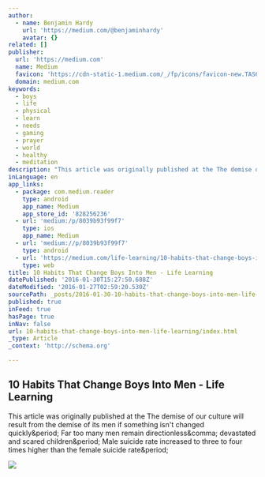 ```yaml
---
author:
  - name: Benjamin Hardy
    url: 'https://medium.com/@benjaminhardy'
    avatar: {}
related: []
publisher:
  url: 'https://medium.com'
  name: Medium
  favicon: 'https://cdn-static-1.medium.com/_/fp/icons/favicon-new.TAS6uQ-Y7kcKgi0xjcYHXw.ico'
  domain: medium.com
keywords:
  - boys
  - life
  - physical
  - learn
  - needs
  - gaming
  - prayer
  - world
  - healthy
  - meditation
description: "This article was originally published at the The demise of our culture will result from the demise of its men if something isn't changed quickly. Far too many men remain directionless, devastated and scared children. Male suicide rate increased to three to four times higher than the female suicide rate."
inLanguage: en
app_links:
  - package: com.medium.reader
    type: android
    app_name: Medium
    app_store_id: '828256236'
  - url: 'medium:/p/8039b93f99f7'
    type: ios
    app_name: Medium
  - url: 'medium://p/8039b93f99f7'
    type: android
  - url: 'https://medium.com/life-learning/10-habits-that-change-boys-into-men-8039b93f99f7'
    type: web
title: 10 Habits That Change Boys Into Men - Life Learning
datePublished: '2016-01-30T15:27:50.688Z'
dateModified: '2016-01-27T02:59:20.530Z'
sourcePath: _posts/2016-01-30-10-habits-that-change-boys-into-men-life-learning.md
published: true
inFeed: true
hasPage: true
inNav: false
url: 10-habits-that-change-boys-into-men-life-learning/index.html
_type: Article
_context: 'http://schema.org'

---
```

<article style=""><h1>10 Habits That Change Boys Into Men - Life Learning</h1><p>This article was originally published at the The demise of our culture will result from the demise of its men if something isn't changed quickly&amp;period; Far too many men remain directionless&amp;comma; devastated and scared children&amp;period; Male suicide rate increased to three to four times higher than the female suicide rate&amp;period;</p><img src="https://cdn-images-1.medium.com/max/2000/1*oLldeVSDg6v934In9o_q_w.jpeg" /></article>